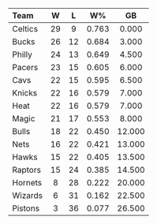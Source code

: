 | Team                             |  W  |  L  |  W%   |   GB   |
|:---------------------------------|:---:|:---:|:-----:|:------:|
| [](/r/bostonceltics) Celtics     | 29  |  9  | 0.763 | 0.000  |
| [](/r/mkebucks) Bucks            | 26  | 12  | 0.684 | 3.000  |
| [](/r/sixers) Philly             | 24  | 13  | 0.649 | 4.500  |
| [](/r/pacers) Pacers             | 23  | 15  | 0.605 | 6.000  |
| [](/r/clevelandcavs) Cavs        | 22  | 15  | 0.595 | 6.500  |
| [](/r/nyknicks) Knicks           | 22  | 16  | 0.579 | 7.000  |
| [](/r/heat) Heat                 | 22  | 16  | 0.579 | 7.000  |
| [](/r/orlandomagic) Magic        | 21  | 17  | 0.553 | 8.000  |
| [](/r/chicagobulls) Bulls        | 18  | 22  | 0.450 | 12.000 |
| [](/r/gonets) Nets               | 16  | 22  | 0.421 | 13.000 |
| [](/r/atlantahawks) Hawks        | 15  | 22  | 0.405 | 13.500 |
| [](/r/torontoraptors) Raptors    | 15  | 24  | 0.385 | 14.500 |
| [](/r/charlottehornets) Hornets  |  8  | 28  | 0.222 | 20.000 |
| [](/r/washingtonwizards) Wizards |  6  | 31  | 0.162 | 22.500 |
| [](/r/detroitpistons) Pistons    |  3  | 36  | 0.077 | 26.500 |